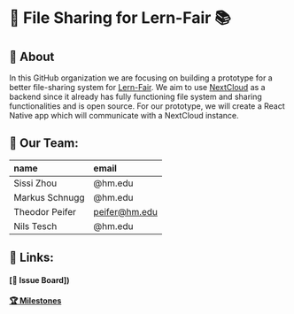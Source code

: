 # 📂 File Sharing for Lern-Fair 📚

## 🔎 About
In this GitHub organization we are focusing on building a prototype for a better file-sharing system for [Lern-Fair](https://www.lern-fair.de/).
We aim to use [NextCloud](https://nextcloud.com/) as a backend since it already has fully functioning file system and sharing functionalities and is open source. For our prototype, we will create a React Native app which will communicate with a NextCloud instance.

## 👥 Our Team:
| name | email |
| :------------- |:------------- |
| Sissi Zhou | @hm.edu | 
| Markus Schnugg | @hm.edu |
| Theodor Peifer | peifer@hm.edu |
| Nils Tesch| @hm.edu |

## 🔗 Links:
#### [📁 Issue Board])
#### [🏆 Milestones]()
 
